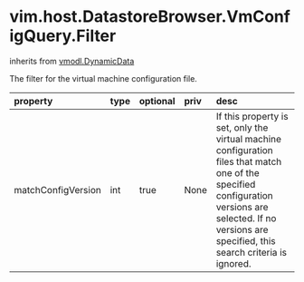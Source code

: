 vim.host.DatastoreBrowser.VmConfigQuery.Filter
==============================================
inherits from [vmodl.DynamicData](docs/vmodl.DynamicData.md)


The filter for the virtual machine configuration file.

| property | type | optional | priv | desc |
|:---------|:-----|:---------|:-----|:-----|
| matchConfigVersion | int | true | None | If this property is set, only the virtual machine configuration files that   match one of the specified configuration versions are selected. If no   versions are specified, this search criteria is ignored. |


